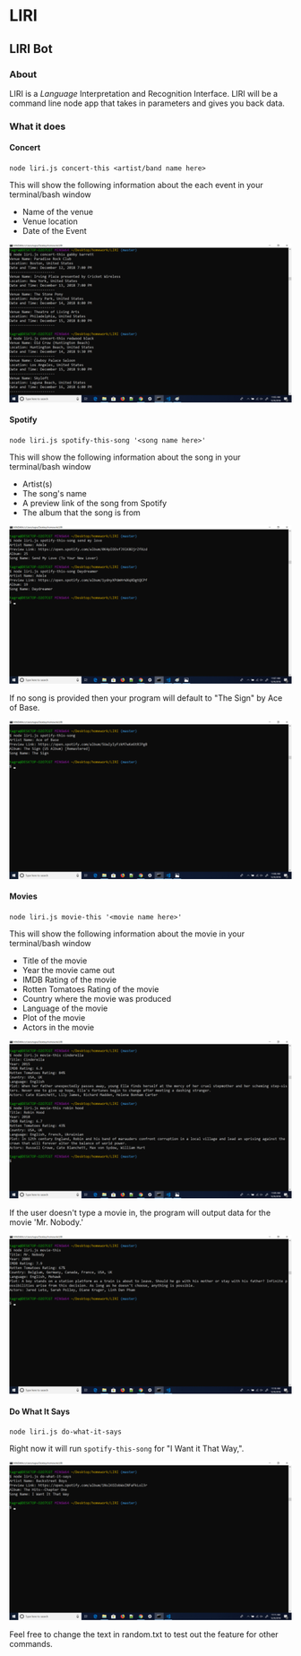 # LIRI
## LIRI Bot

### About
LIRI is a *Language* Interpretation and Recognition Interface. LIRI will be a command line node app that takes in parameters and gives you back data.

### What it does

#### Concert

`node liri.js concert-this <artist/band name here>`

This will show the following information about the each event in your terminal/bash window
* Name of the venue
* Venue location
* Date of the Event

![Image of concert](./images/concert.png)

#### Spotify

`node liri.js spotify-this-song '<song name here>'`

This will show the following information about the song in your terminal/bash window
* Artist(s)
* The song's name
* A preview link of the song from Spotify
* The album that the song is from

![Image of spotify-this-song](./images/spotify-this-song.png)

If no song is provided then your program will default to "The Sign" by Ace of Base.

![Image of spotify-this-song](./images/spotify-this-song1.png)

#### Movies

`node liri.js movie-this '<movie name here>'`

This will show the following information about the movie in your terminal/bash window
* Title of the movie
* Year the movie came out
* IMDB Rating of the movie
* Rotten Tomatoes Rating of the movie
* Country where the movie was produced
* Language of the movie
* Plot of the movie
* Actors in the movie

![Image of movie-this](./images/movie-this.png)

If the user doesn't type a movie in, the program will output data for the movie 'Mr. Nobody.'

![Image of movie-this](./images/movie-this1.png)

#### Do What It Says

`node liri.js do-what-it-says`

Right now it will run `spotify-this-song` for "I Want it That Way,".

![Image of do-what-it-says](./images/do-what-it-says.png)

Feel free to change the text in random.txt to test out the feature for other commands.
